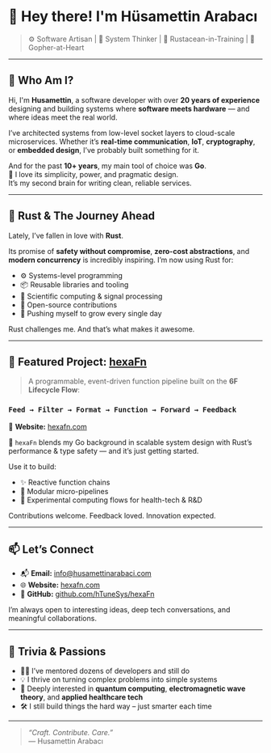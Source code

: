 # 👋 Hey there! I'm Hüsamettin Arabacı

> ⚙️ Software Artisan | 🧠 System Thinker | 🦀 Rustacean-in-Training | 🐹 Gopher-at-Heart

---

## 🧬 Who Am I?

Hi, I'm **Husamettin**, a software developer with over **20 years of experience** designing and building systems where **software meets hardware** — and where ideas meet the real world.

I’ve architected systems from low-level socket layers to cloud-scale microservices. Whether it’s **real-time communication**, **IoT**, **cryptography**, or **embedded design**, I’ve probably built something for it.

And for the past **10+ years**, my main tool of choice was **Go**.  
🐹 I love its simplicity, power, and pragmatic design.  
It’s my second brain for writing clean, reliable services.

---

## 🦀 Rust & The Journey Ahead

Lately, I’ve fallen in love with **Rust**.

Its promise of **safety without compromise**, **zero-cost abstractions**, and **modern concurrency** is incredibly inspiring. I’m now using Rust for:

- ⚙️ Systems-level programming
- 📦 Reusable libraries and tooling
- 🧪 Scientific computing & signal processing
- 🤝 Open-source contributions
- 🧠 Pushing myself to grow every single day

Rust challenges me. And that’s what makes it awesome.

---

## 🚧 Featured Project: [hexaFn](https://github.com/hTuneSys/hexaFn)

> A programmable, event-driven function pipeline built on the **6F Lifecycle Flow**:

### `Feed → Filter → Format → Function → Forward → Feedback`

🔗 **Website:** [hexafn.com](https://hexafn.com)

🧠 `hexaFn` blends my Go background in scalable system design with Rust’s performance & type safety — and it’s just getting started.

Use it to build:
- ✨ Reactive function chains
- 🧩 Modular micro-pipelines
- 🧠 Experimental computing flows for health-tech & R&D

Contributions welcome. Feedback loved. Innovation expected.

---

## 📫 Let’s Connect

- 📬 **Email:** [info@husamettinarabaci.com](mailto:info@husamettinarabaci.com)  
- 🌐 **Website:** [hexafn.com](https://hexafn.com)  
- 🧰 **GitHub:** [github.com/hTuneSys/hexaFn](https://github.com/hTuneSys/hexaFn)

I’m always open to interesting ideas, deep tech conversations, and meaningful collaborations.

---

## 🧠 Trivia & Passions

- 🧑‍🏫 I’ve mentored dozens of developers and still do
- 💡 I thrive on turning complex problems into simple systems
- 🔬 Deeply interested in **quantum computing**, **electromagnetic wave theory**, and **applied healthcare tech**
- 🛠 I still build things the hard way – just smarter each time

---

> _“Craft. Contribute. Care.”_  
> — Husamettin Arabacı
